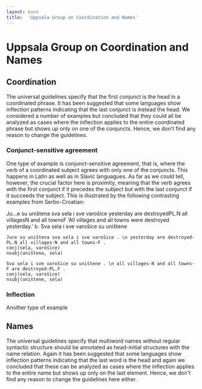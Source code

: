 ```yaml
---
layout: base
title:  'Uppsala Group on Coordination and Names'
---
```


# Uppsala Group on Coordination and Names

## Coordination

The universal guidelines specify that the first conjunct is the head in a coordinated phrase. It has been suggested that some languages show inflection patterns indicating that the last conjunct is instead the head. We considered a number of examples but concluded that they could all be analyzed as cases where the inflection applies to the entire coordinated phrase but shows up only on one of the conjuncts. Hence, we don't find any reason to change the guidelines.

### Conjunct-sensitive agreement

One type of example is conjunct-sensitive agreement, that is, where the verb of a coordinated subject agrees with only one of the conjuncts. This happens in Latin as well as in Slavic languagues. As far as we could tell, however, the crucial factor here is proximity, meaning that the verb agrees with the first conjunct if it precedes the subject but with the last conjunct if it succeeds the subject. This is illustrated by the following contrasting examples from Serbo-Croatian:

Ju…e su uništena sva sela i sve varošice
 yesterday are destroyedPL.N all villagesN and all townsF
 ‘All villages and all towns were destroyed yesterday.’
 b. Sva sela i sve varošice su uništene 
 
~~~ sdparse
Juce su uništena sva sela i sve varošice . \n yesterday are destroyed-PL.N all villages-N and all towns-F .
conj(sela, varošice)
nsubj(uništena, sela)
~~~

~~~ sdparse
Sva sela i sve varošice su uništene . \n all villages-N and all towns-F are destroyed-PL.F .
conj(sela, varošice)
nsubj(uništene, sela)
~~~

### Inflection

Another type of example
 

## Names

The universal guidelines specify that multiword names without regular syntactic structure should be annotated as head-initial structures with the name relation. Again it has been suggested that some languages show inflection patterns indicating that the last word is the head and again we concluded that these can be analyzed as cases where the inflection applies to the entire name but shows up only on the last element. Hence, we don't find any reason to change the guidelines here either.
